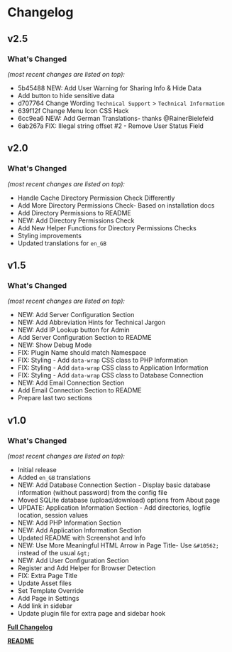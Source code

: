 # Changelog


## v2.5

### What's Changed

_(most recent changes are listed on top):_
- 5b45488 NEW: Add User Warning for Sharing Info & Hide Data
- Add button to hide sensitive data
- d707764 Change Wording `Technical Support` > `Technical Information`
- 639f12f Change Menu Icon CSS Hack
- 6cc9ea6 NEW: Add German Translations- thanks @RainerBielefeld
- 6ab267a FIX:  Illegal string offset #2 - Remove User Status Field


## v2.0

### What's Changed

_(most recent changes are listed on top):_
- Handle Cache Directory Permission Check Differently
- Add More Directory Permissions Check- Based on installation docs
- Add Directory Permissions to README
- NEW: Add Directory Permissions Check
- Add New Helper Functions for Directory Permissions Checks
- Styling improvements
- Updated translations for `en_GB`


## v1.5

### What's Changed

_(most recent changes are listed on top):_
- NEW: Add Server Configuration Section
- NEW: Add Abbreviation Hints for Technical Jargon
- NEW: Add IP Lookup button for Admin
- Add Server Configuration Section to README
- NEW: Show Debug Mode
- FIX: Plugin Name should match Namespace
- FIX: Styling - Add `data-wrap` CSS class to PHP Information
- FIX: Styling - Add `data-wrap` CSS class to Application Information
- FIX: Styling - Add `data-wrap` CSS class to Database Connection
- NEW: Add Email Connection Section
- Add Email Connection Section to README
- Prepare last two sections


## v1.0

### What's Changed

_(most recent changes are listed on top):_
- Initial release
- Added `en_GB` translations
- NEW: Add Database Connection Section - Display basic database information (without password) from the config file
- Moved SQLite database (upload/download) options from About page
- UPDATE: Application Information Section - Add directories, logfile location, session values
- NEW: Add PHP Information Section
- NEW: Add Application Information Section
- Updated README with Screenshot and Info
- NEW: Use More Meaningful HTML Arrow in Page Title- Use `&#10562;` instead of the usual `&gt;`
- NEW: Add User Configuration Section
- Register and Add Helper for Browser Detection
- FIX: Extra Page Title
- Update Asset files
- Set Template Override
- Add Page in Settings
- Add link in sidebar
- Update plugin file for extra page and sidebar hook



[**Full Changelog**](../master/changelog.md "See changes")

[**README**](../master/README.md "View README")
